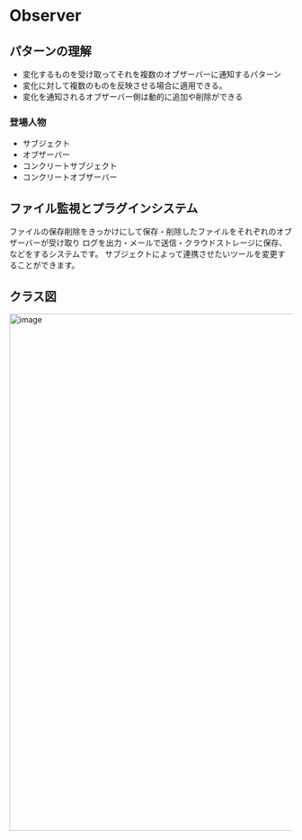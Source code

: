 # Observer
## パターンの理解
- 変化するものを受け取ってそれを複数のオブザーバーに通知するパターン
- 変化に対して複数のものを反映させる場合に適用できる。
- 変化を通知されるオブザーバー側は動的に追加や削除ができる

### 登場人物
- サブジェクト
- オブザーバー
- コンクリートサブジェクト
- コンクリートオブザーバー

## ファイル監視とプラグインシステム
ファイルの保存削除をきっかけにして保存・削除したファイルをそれぞれのオブザーバーが受け取り
ログを出力・メールで送信・クラウドストレージに保存、などをするシステムです。
サブジェクトによって連携させたいツールを変更することができます。

## クラス図
<img width="921" alt="image" src="https://github.com/user-attachments/assets/31bf09ab-fe28-4e82-a44b-079556eded01" />
